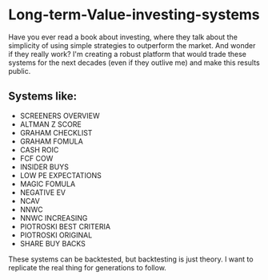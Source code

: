 # Long-term-Value-investing-systems

Have you ever read a book about investing, where they talk about the simplicity of using simple strategies to outperform the market. And wonder if they really work?  I'm creating a robust platform that would trade these systems for the next decades (even if they outlive me) and make this results public.  

## Systems like:
* SCREENERS OVERVIEW
* ALTMAN Z SCORE
* GRAHAM CHECKLIST
* GRAHAM FOMULA
* CASH ROIC
* FCF COW
* INSIDER BUYS
* LOW PE EXPECTATIONS
* MAGIC FOMULA
* NEGATIVE EV
* NCAV
* NNWC
* NNWC INCREASING
* PIOTROSKI BEST CRITERIA
* PIOTROSKI ORIGINAL
* SHARE BUY BACKS



These systems can be backtested, but backtesting is just theory. I want to replicate the real thing for generations to follow.
